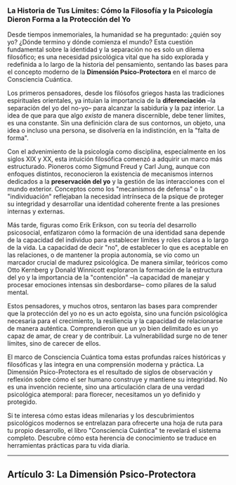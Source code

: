 ### La Historia de Tus Límites: Cómo la Filosofía y la Psicología Dieron Forma a la Protección del Yo
Desde tiempos inmemoriales, la humanidad se ha preguntado: ¿quién soy yo? ¿Dónde termino y dónde comienza el mundo? Esta cuestión fundamental sobre la identidad y la separación no es solo un dilema filosófico; es una necesidad psicológica vital que ha sido explorada y redefinida a lo largo de la historia del pensamiento, sentando las bases para el concepto moderno de la **Dimensión Psico-Protectora** en el marco de Consciencia Cuántica.

Los primeros pensadores, desde los filósofos griegos hasta las tradiciones espirituales orientales, ya intuían la importancia de la **diferenciación** –la separación del yo del no-yo– para alcanzar la sabiduría y la paz interior. La idea de que para que algo *exista* de manera discernible, debe tener límites, es una constante. Sin una definición clara de sus contornos, un objeto, una idea o incluso una persona, se disolvería en la indistinción, en la "falta de forma".

Con el advenimiento de la psicología como disciplina, especialmente en los siglos XIX y XX, esta intuición filosófica comenzó a adquirir un marco más estructurado. Pioneros como Sigmund Freud y Carl Jung, aunque con enfoques distintos, reconocieron la existencia de mecanismos internos dedicados a la **preservación del yo** y la gestión de las interacciones con el mundo exterior. Conceptos como los "mecanismos de defensa" o la "individuación" reflejaban la necesidad intrínseca de la psique de proteger su integridad y desarrollar una identidad coherente frente a las presiones internas y externas.

Más tarde, figuras como Erik Erikson, con su teoría del desarrollo psicosocial, enfatizaron cómo la formación de una identidad sana depende de la capacidad del individuo para establecer límites y roles claros a lo largo de la vida. La capacidad de decir "no", de establecer lo que es aceptable en las relaciones, o de mantener la propia autonomía, se vio como un marcador crucial de madurez psicológica. De manera similar, teóricos como Otto Kernberg y Donald Winnicott exploraron la formación de la estructura del yo y la importancia de la "contención" –la capacidad de manejar y procesar emociones intensas sin desbordarse– como pilares de la salud mental.

Estos pensadores, y muchos otros, sentaron las bases para comprender que la protección del yo no es un acto egoísta, sino una función psicológica necesaria para el crecimiento, la resiliencia y la capacidad de relacionarse de manera auténtica. Comprendieron que un yo bien delimitado es un yo capaz de amar, de crear y de contribuir. La vulnerabilidad surge no de tener límites, sino de carecer de ellos.

El marco de Consciencia Cuántica toma estas profundas raíces históricas y filosóficas y las integra en una comprensión moderna y práctica. La Dimensión Psico-Protectora es el resultado de siglos de observación y reflexión sobre cómo el ser humano construye y mantiene su integridad. No es una invención reciente, sino una articulación clara de una verdad psicológica atemporal: para florecer, necesitamos un yo definido y protegido.

Si te interesa cómo estas ideas milenarias y los descubrimientos psicológicos modernos se entrelazan para ofrecerte una hoja de ruta para tu propio desarrollo, el libro "Consciencia Cuántica" te revelará el sistema completo. Descubre cómo esta herencia de conocimiento se traduce en herramientas prácticas para tu vida diaria.

---

## Artículo 3: La Dimensión Psico-Protectora